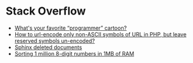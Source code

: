 Stack Overflow  
==========

- [What's your favorite “programmer” cartoon?](http://stackoverflow.com/questions/84556/whats-your-favorite-programmer-cartoon)  
- [How to url-encode only non-ASCII symbols of URL in PHP, but leave reserved symbols un-encoded?](http://stackoverflow.com/questions/9831077/how-to-url-encode-only-non-ascii-symbols-of-url-in-php-but-leave-reserved-symbo)  
- [Sphinx deleted documents](http://stackoverflow.com/questions/1921621/sphinx-deleted-documents)  
- [Sorting 1 million 8-digit numbers in 1MB of RAM](http://stackoverflow.com/questions/12748246/sorting-1-million-8-digit-numbers-in-1mb-of-ram)  